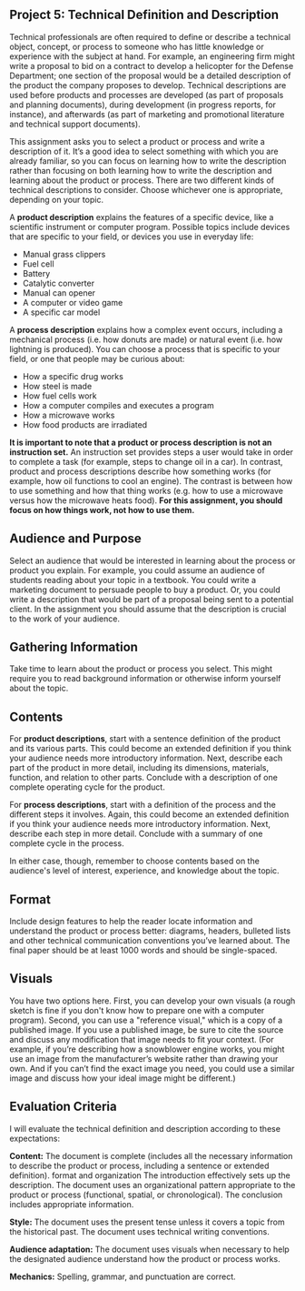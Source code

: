 ## Project 5: Technical Definition and DescriptionTechnical professionals are often required to define or describe a technical object, concept, or process to someone who has little knowledge or experience with the subject at hand. For example, an engineering firm might write a proposal to bid on a contract to develop a helicopter for the Defense Department; one section of the proposal would be a detailed description of the product the company proposes to develop. Technical descriptions are used before products and processes are developed (as part of proposals and planning documents), during development (in progress reports, for instance), and afterwards (as part of marketing and promotional literature and technical support documents).This assignment asks you to select a product or process and write a description of it. It’s a good idea to select something with which you are already familiar, so you can focus on learning how to write the description rather than focusing on both learning how to write the description and learning about the product or process. There are two different kinds of technical descriptions to consider. Choose whichever one is appropriate, depending on your topic.A **product description** explains the features of a specific device, like a scientific instrument or computer program. Possible topics include devices that are specific to your field, or devices you use in everyday life:* Manual grass clippers* Fuel cell* Battery* Catalytic converter* Manual can opener* A computer or video game* A specific car modelA **process description** explains how a complex event occurs, including a mechanical process (i.e. how donuts are made) or natural event (i.e. how lightning is produced). You can choose a process that is specific to your field, or one that people may be curious about:* How a specific drug works* How steel is made* How fuel cells work* How a computer compiles and executes a program* How a microwave works* How food products are irradiated**It is important to note that a product or process description is not an instruction set.** An instruction set provides steps a user would take in order to complete a task (for example, steps to change oil in a car). In contrast, product and process descriptions describe how something works (for example, how oil functions to cool an engine). The contrast is between how to use something and how that thing works (e.g. how to use a microwave versus how the microwave heats food). **For this assignment, you should focus on how things work, not how to use them.** ## Audience and Purpose Select an audience that would be interested in learning about the process or product you explain. For example, you could assume an audience of students reading about your topic in a textbook. You could write a marketing document to persuade people to buy a product. Or, you could write a description that would be part of a proposal being sent to a potential client. In the assignment you should assume that the description is crucial to the work of your audience. ## Gathering InformationTake time to learn about the product or process you select. This might require you to read background information or otherwise inform yourself about the topic. ## ContentsFor **product descriptions**, start with a sentence definition of the product and its various parts. This could become an extended definition if you think your audience needs more introductory information. Next, describe each part of the product in more detail, including its dimensions, materials, function, and relation to other parts. Conclude with a description of one complete operating cycle for the product.For **process descriptions**, start with a definition of the process and the different steps it involves. Again, this could become an extended definition if you think your audience needs more introductory information. Next, describe each step in more detail. Conclude with a summary of one complete cycle in the process.In either case, though, remember to choose contents based on the audience's level of interest, experience, and knowledge about the topic.## FormatInclude design features to help the reader locate information and understand the product or process better: diagrams, headers, bulleted lists and other technical communication conventions you’ve learned about. The final paper should be at least 1000 words and should be single-spaced.## VisualsYou have two options here. First, you can develop your own visuals (a rough sketch is fine if you don't know how to prepare one with a computer program). Second, you can use a "reference visual," which is a copy of a published image. If you use a published image, be sure to cite the source and discuss any modification that image needs to fit your context. (For example, if you’re describing how a snowblower engine works, you might use an image from the manufacturer’s website rather than drawing your own. And if you can’t find the exact image you need, you could use a similar image and discuss how your ideal image might be different.)## Evaluation Criteria I will evaluate the technical definition and description according to these expectations:	**Content:** The document is complete (includes all the necessary information to describe the product or process, including a sentence or extended definition).format and organization	The introduction effectively sets up the description. The document uses an organizational pattern appropriate to the product or process (functional, spatial, or chronological). The conclusion includes appropriate information. 
**Style:** The document uses the present tense unless it covers a topic from the historical past. The document uses technical writing conventions.**Audience adaptation:** The document uses visuals when necessary to help the designated audience understand how the product or process works.**Mechanics:** Spelling, grammar, and punctuation are correct. 